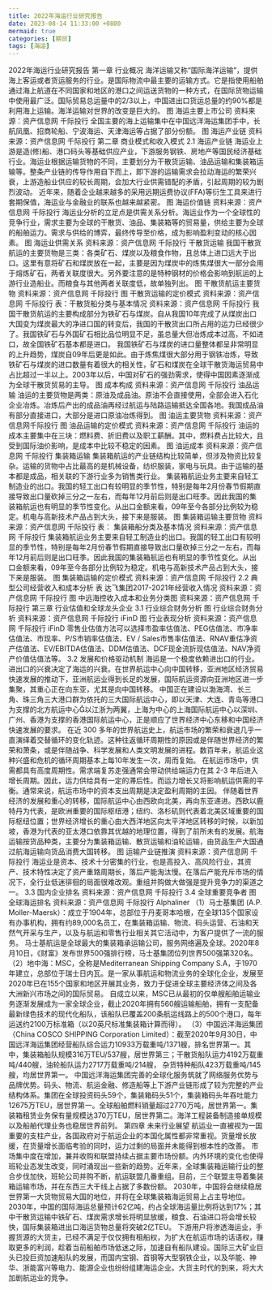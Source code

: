 ```yaml
---
title: 2022年海运行业研究报告
date: 2023-08-14 11:33:00 +0800
mermaid: true
categories: [期货]
tags: [海运]
---
```



2022年海运行业研究报告
第一章 行业概况
海洋运输又称“国际海洋运输”，提供海上客运或者货运服务的行业。是国际物流中最主要的运输方式。它是指使用船舶通过海上航道在不同国家和地区的港口之间运送货物的一种方式，在国际货物运输中使用最广泛。国际贸易总运量中的2/3以上，中国进出口货运总量的约90%都是利用海上运输。海洋运输对世界的改变是巨大的。
图 海运主要上市公司
资料来源：资产信息网 千际投行
全国主要的海上运输集中在中国远洋海运集团手中，长航凤凰、招商轮船、宁波海运、天津海运等占据了部分份额。
图 海运产业链
资料来源：资产信息网 千际投行
第二章 商业模式和收入模式
2.1 海运产业链
海运业上游是造(修)船、港口码头等基础供应产业，下游服务钢铁、房地产等国民经济基础行业。海运业根据运输货物的不同，主要划分为干散货运输、油品运输和集装箱运输等。整条产业链的传导作用自下而上，即下游的运输需求会拉动海运的繁荣兴衰，上游造船业供应的较长周期，会加大行业供需错配的矛盾，引起周期的较为剧烈波动。
近年来，随着企业越来越多的采用远期运费协议(FFA)等衍生工具来进行套期保值，海运业与金融业的联系也越来越紧密。
图 海运价值链
资料来源：资产信息网 千际投行
海运业分析的立足点是供需关系分析。海运业作为一个全球性的竞争行业，需求主要为全球的干散货、油品、集装箱等的贸易量，供给主要为全球的船舶运力。需求与供给的博弈，最终传导至价格，成为影响盈利变动的核心因素。
图 海运业供需关系
资料来源：资产信息网 千际投行
干散货运输
我国干散货航运的主要货物是三类：各类矿石、煤炭以及粮食作物，且总体上进口远大于出口。这里有意将矿石和煤炭放在一起，主要是因为煤炭中的炼焦煤很大一部分会用于熔炼矿石，两者关联度很大。另外要注意的是特种钢材的价格会影响到航运的上游行业造船业。而粮食与其他两者关联度低，故单独列出。
图 干散货航运主要货物
资料来源：资产信息网 千际投行
图 干散货运输的定价模式
资料来源：资产信息网 千际投行
表：干散货船分类与基本情况
资料来源：资产信息网 千际投行
我国干散货航运的主要构成部分为铁矿石与煤炭。自从我国10年完成了从煤炭出口大国变为煤炭最大的净进口国的转变后，我国的干散货出口所占用的运力已经很少了。我国铁矿石与外国矿石相比品位明显不足，虽总量大但冶炼成本过高，不如进口，故全国铁矿石基本都是进口。
我国铁矿石与煤炭的进口量整体都呈非常明显的上升趋势，煤炭自09年后更是如此。由于炼焦煤很大部分用于钢铁冶炼，导致铁矿石与煤炭的进口数量有着很大的相关性，矿石和煤炭在全球干散货海运贸易中占比超过一半以上。2003年以后，中国对矿石的强劲需求，使得中国因素逐渐成为全球干散货贸易的主导。
图 成本构成
资料来源：资产信息网 千际投行
油品运输
油运的主要货物是两类：原油及成品油。原油不会直接使用，全部会进入石化企业冶炼。冶炼后产出的成品油再经过航运与陆路运输抵达全国各地。我国成品油有部分直接进口，大部分是进口原油冶炼得到。
图 油运主要货物
资料来源：资产信息网千际投行
图 油品运输的定价模式
资料来源：资产信息网 千际投行
油运的成本主要集中在三块：燃料费、折旧费以及职工薪酬。其中，燃料费占比较大，且受到国际油价影响，是成本中比较不稳定的因素。
图 油运成本
资料来源：资产信息网 千际投行
集装箱运输
集装箱航运的产业链结构比较简单，但涉及物资比较复杂。运输的货物中占比最高的是机械设备，纺织服装，家电与玩具。由于运输的基本都是成品，相关联的下游行业多为销售类行业。
集装箱航运业务主要来自轻工制造业的出口。我国的轻工出口有较明显的季节性，特别是每年2月份春节假期直接导致出口量砍掉三分之一左右，而每年12月前后则是出口旺季。因此我国的集装箱航运也有明显的季节性变化。从出口金额来看，09年至今各部分比例较为稳定。机电与高新技术产品占到大头，接下来是服装。
图 集装箱运输主要货物
资料来源：资产信息网 千际投行
表： 集装箱船分类及基本情况
资料来源：资产信息网 千际投行
集装箱航运业务主要来自轻工制造业的出口。我国的轻工出口有较明显的季节性，特别是每年2月份春节假期直接导致出口量砍掉三分之一左右，而每年12月前后则是出口旺季。因此我国的集装箱航运也有明显的季节性变化。从出口金额来看，09年至今各部分比例较为稳定。机电与高新技术产品占到大头，接下来是服装。
图 集装箱运输的定价模式
资料来源：资产信息网 千际投行
2.2 典型公司经营收入和成本分析
表 达飞集团2017-2021年经营收入情况
资料来源：资产信息网 千际投行
图 中远海控收入成本和业务分类图
资料来源：资产信息网 千际投行
第三章 行业估值和全球龙头企业
3.1 行业综合财务分析
图 行业综合财务分析
资料来源：资产信息网 千际投行 iFinD
图 行业表现分析
资料来源：资产信息网 千际投行 iFinD
零售业估值方法可以选择市盈率估值法、PEG估值法、市净率估值法、市现率、P/S市销率估值法、EV / Sales市售率估值法、RNAV重估净资产估值法、EV/EBITDA估值法、DDM估值法、DCF现金流折现估值法、NAV净资产价值估值法等。
3.2 发展和价格驱动机制
海运是一个极度依赖进出口的行业。进出口的兴衰决定了海运的兴衰。在世界航运中心向中国转移，亚洲地区经济贸易快速发展的推动下，亚洲航运业得到长足的发展，国际航运资源向亚洲地区进一步集聚，其重心正在向东亚，尤其是向中国转移。
中国正在建设以渤海湾、长三角、珠三角三大港口群为依托的三大国际航运中心，即以天津、大连、青岛等港口为支撑的北方航运中心以江浙为两翼，上海为中心的上海国际航运中心以深圳、广州、香港为支撑的香港国际航运中心，正是顺应了世界经济中心东移和中国经济快速发展的要求。
在近 300 多年的世界航运史上，航运市场的繁荣和衰退几乎一直演绎着交替循环的变化轨迹。这种往返循环周期性的原因或是伴随世界经济的繁荣和萧条，或是伴随战争、科学发展和人类文明发展的进程。数百年来，航运业这种兴盛和危机的循环周期基本上每10年发生一次，周而复始。
在航运市场中，供需都具有高度周期性。需求端复苏走强通常会带动供给端运力在其 2-3 年后进入增长周期。因此，运力供给具有一定的滞后性。而运力增长又将影响航运供需的平衡。通常来说，航运市场中的资本支出周期是决定盈利周期的主因。
伴随着世界经济的发展和重心的转移，国际航运中心由西欧向北美，再向东亚递进。西欧以鹿特丹为代表，是欧洲重要的国际枢纽港；纽约、洛杉矶则代表着北美区域重要的国际枢纽位置；世界经济增长的重心由大西洋地区向太平洋地区转移的时候，以新加坡，香港为代表的亚太港口依靠其优越的地理位置，得到了前所未有的发展。航海运输按货品种类，主要分为集装箱运输、散货运输和油轮运输，由货品生产大国通过航海运输向货品消费大国转移。
图 运输产业链推演
资料来源：资产信息网 千际投行
海运业是资本、技术十分密集的行业，也是高投入、高风险行业，其资产、技术特性决定了资产重臵周期长，落后产能淘汰慢。在落后产能充斥市场的情况下，全行业低迷徘徊的局面很难改观。重组并购做大做强是提升竞争力的渠道之一。
3.3 国内企业排名
资料来源：资产信息网 千际投行
3.4 全球重要竞争者
图 全球海运排名
资料来源：资产信息网 千际投行 Alphaliner
（1）马士基集团 (A.P. Moller-Maersk）：成立于1904年，总部位于丹麦哥本哈根，在全球135个国家设有办事机构，拥有约89,000名员工，在集装箱运输、物流、码头运营、石油和天然气开采与生产，以及与航运和零售行业相关其它活动中，为客户提供了一流的服务。
马士基航运是全球最大的集装箱承运输公司，服务网络遍及全球。2020年8月10日，《财富》发布世界500强排行榜，马士基集团位列世界500强第320名。
（2）地中海：MSC，全称是Mediterranean Shipping Company S.A，于1970年建立，总部位于瑞士日内瓦。是一家从事航运和物流业务的全球化企业，发展至2020年已在155个国家和地区开展其业务，致力于促进全球主要经济体之间及各大洲新兴市场之间的国际贸易。
自成立以来，MSC已从最初的仅单艘船舶运输业务逐渐发展成为一家全球企业，截止2020年拥有560艘运输船舶，拥有一支配备最新绿色技术的现代化船队，该船队已覆盖200条航运线路上的500个港口，每年运送约2100万标准箱（以20英尺标准集装箱计算而得）。
（3）中国远洋海运集团（China COSCO SHIPPING Corporation Limited）：截至2020年9月30日，中国远洋海运集团经营船队综合运力10933万载重吨/1371艘，排名世界第一。其中，集装箱船队规模316万TEU/537艘，居世界第三；干散货船队运力4192万载重吨/440艘，油轮船队运力2717万载重吨/214艘， 杂货特种船队423万载重吨/145艘，均居世界第一。
中国远洋海运集团完善的全球化服务筑就了网络服务优势与品牌优势。码头、物流、航运金融、修造船等上下游产业链形成了较为完整的产业结构体系。集团在全球投资码头59个，集装箱码头51个，集装箱码头年吞吐能力12675万TEU，居世界第一。全球船舶燃料销量超过2770万吨，居世界第一。集装箱租赁业务保有量规模达370万TEU，居世界第二。海洋工程装备制造接单规模以及船舶代理业务也稳居世界前列。
第四章 未来行业展望
航运业一直被视为一国重要的支柱产业，各国政府对于航运企业的本国化属性都非常重视。货量增长放缓，在货量增长面临考验的同时，运力过剩的局面并未能得到根本性的改善。
市场集中度在增加，兼并收购和联盟持续占据主要市场份额。内外环境的变化也使得班轮业态发生改变，同时涌现出一些新的趋势。近年来，全球集装箱运输行业的整合步伐加快，班轮公司并购不断，航运联盟几番重组。目前，三个联盟主导着集装箱运输市场，并在东西三大干线上占据了多数份额。
2030年，中国将会继续稳居世界第一大货物贸易大国的地位，并将在全球集装箱海运贸易上占主导地位。2030年，中国的国际海运总量预计62亿吨，约占全球海运量比例将达到17%；其中干散货运输中铁矿石、煤炭需求增长将明显放缓，粮食、石油进口将会增长较快，国际集装箱进出口海运货物总量将突破2亿TEU。
下游用户将渗透海运业，手握货源的大货主，已经不满足于仅仅拥有租船权，为扩大在航运市场的话语权，赚取更多的利润，趁着当前船舶市场低迷之际，加速自有船队建设。国际三大矿业巨头已投巨资加速船队的发展，而国内宝钢、首钢等大型钢铁企业，以及华能、神华、浙能富兴等电力、能源企业也纷纷组建海运企业。大货主时代的到来，将大大加剧航运业的竞争。